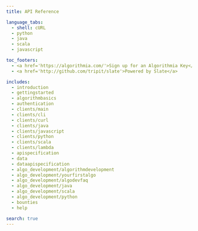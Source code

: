 ```yaml
---
title: API Reference

language_tabs:
  - shell: cURL
  - python
  - java
  - scala
  - javascript

toc_footers:
  - <a href='https://algorithmia.com/'>Sign up for an Algorithmia Key</a>
  - <a href='http://github.com/tripit/slate'>Powered by Slate</a>

includes:
  - introduction
  - gettingstarted
  - algorithmbasics
  - authentication
  - clients/main
  - clients/cli
  - clients/curl
  - clients/java
  - clients/javascript
  - clients/python
  - clients/scala
  - clients/lambda
  - apispecification
  - data
  - dataapispecification
  - algo_development/algorithmdevelopment
  - algo_development/yourfirstalgo
  - algo_development/algodevfaq
  - algo_development/java
  - algo_development/scala
  - algo_development/python
  - bounties
  - help

search: true
---
```

